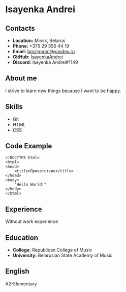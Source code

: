 # Isayenka Andrei
## Contacts
* __Location:__ Minsk, Belarus
* __Phone:__ +375 29 356 44 19
* __Email:__ bmzigorim@yandex.ru
* __GitHub:__ [IsayenkaAndrei](https://github.com/IsayenkaAndrei)
* __Discord:__ Isayenka Andrei#1149
## About me
I strive to learn new things because I want to be happy.
## Skills
* Git
* HTML
* CSS
## Code Example
```
<!DOCTYPE html>
<html>
<head>
	<title>Приветствие</title>
</head>
<body>
	"Hello World!"
</body>
</html>

```
## Experience
Without work experience
## Education
* __College:__ Republican College of Music
* __University:__ Belarusian State Academy of Music
## English
A2-Elementary
